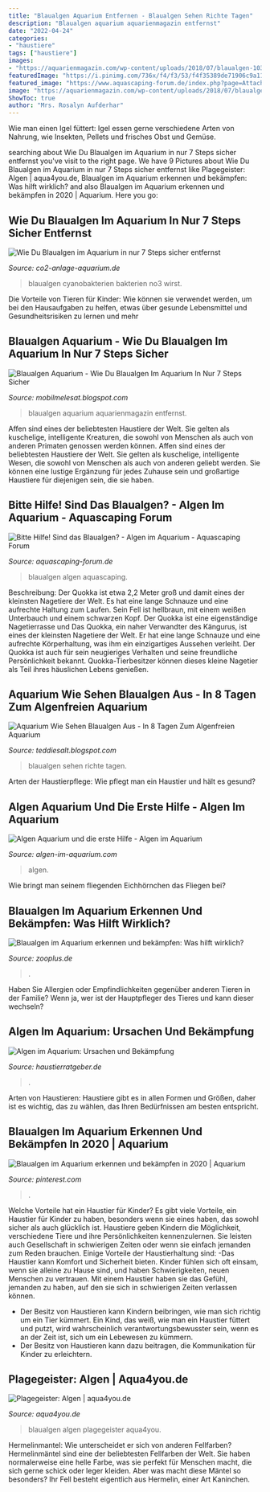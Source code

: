 ```yaml
---
title: "Blaualgen Aquarium Entfernen - Blaualgen Sehen Richte Tagen"
description: "Blaualgen aquarium aquarienmagazin entfernst"
date: "2022-04-24"
categories:
- "haustiere"
tags: ["haustiere"]
images:
- "https://aquarienmagazin.com/wp-content/uploads/2018/07/blaualgen-1030x750.jpg"
featuredImage: "https://i.pinimg.com/736x/f4/f3/53/f4f35389de71906c9a11d9b1d2c252b0.jpg"
featured_image: "https://www.aquascaping-forum.de/index.php?page=Attachment&amp;attachmentID=2312"
image: "https://aquarienmagazin.com/wp-content/uploads/2018/07/blaualgen-1030x750.jpg"
ShowToc: true
author: "Mrs. Rosalyn Aufderhar"
---
```



Wie man einen Igel füttert: Igel essen gerne verschiedene Arten von Nahrung, wie Insekten, Pellets und frisches Obst und Gemüse.

	

		
searching about Wie Du Blaualgen im Aquarium in nur 7 Steps sicher entfernst you've visit to the right page. We have 9 Pictures about Wie Du Blaualgen im Aquarium in nur 7 Steps sicher entfernst like Plagegeister: Algen | aqua4you.de, Blaualgen im Aquarium erkennen und bekämpfen: Was hilft wirklich? and also Blaualgen im Aquarium erkennen und bekämpfen in 2020 | Aquarium. Here you go:
		
    
## Wie Du Blaualgen Im Aquarium In Nur 7 Steps Sicher Entfernst

<img loading=lazy src="https://co2-anlage-aquarium.de/wp-content/uploads/2020/01/Blaualgen-im-Moos-300x210.jpg" onerror="this.onerror=null;this.src='https://tse4.mm.bing.net/th?id=OIP.3q9KOuG7uxE2K5ZrdfYmEwAAAA&amp;pid=15.1';" alt="Wie Du Blaualgen im Aquarium in nur 7 Steps sicher entfernst">

_Source: co2-anlage-aquarium.de_

>blaualgen cyanobakterien bakterien no3 wirst. 

	

Die Vorteile von Tieren für Kinder: Wie können sie verwendet werden, um bei den Hausaufgaben zu helfen, etwas über gesunde Lebensmittel und Gesundheitsrisiken zu lernen und mehr

    
## Blaualgen Aquarium - Wie Du Blaualgen Im Aquarium In Nur 7 Steps Sicher

<img loading=lazy src="https://aquarienmagazin.com/wp-content/uploads/2018/07/blaualgen-1030x750.jpg" onerror="this.onerror=null;this.src='https://tse2.mm.bing.net/th?id=OIP.qcxW-XhsiK79G8fOeYBUeAHaFZ&amp;pid=15.1';" alt="Blaualgen Aquarium - Wie Du Blaualgen Im Aquarium In Nur 7 Steps Sicher">

_Source: mobilmelesat.blogspot.com_

>blaualgen aquarium aquarienmagazin entfernst. 

	

Affen sind eines der beliebtesten Haustiere der Welt. Sie gelten als kuschelige, intelligente Kreaturen, die sowohl von Menschen als auch von anderen Primaten genossen werden können.
Affen sind eines der beliebtesten Haustiere der Welt. Sie gelten als kuschelige, intelligente Wesen, die sowohl von Menschen als auch von anderen geliebt werden. Sie können eine lustige Ergänzung für jedes Zuhause sein und großartige Haustiere für diejenigen sein, die sie haben.

    
## Bitte Hilfe! Sind Das Blaualgen? - Algen Im Aquarium - Aquascaping Forum

<img loading=lazy src="https://www.aquascaping-forum.de/index.php?page=Attachment&amp;attachmentID=2312" onerror="this.onerror=null;this.src='https://tse3.mm.bing.net/th?id=OIP.dQ64SruzlqE-xL0t5G6e7gHaFj&amp;pid=15.1';" alt="Bitte Hilfe! Sind das Blaualgen? - Algen im Aquarium - Aquascaping Forum">

_Source: aquascaping-forum.de_

>blaualgen algen aquascaping. 

	

Beschreibung: Der Quokka ist etwa 2,2 Meter groß und damit eines der kleinsten Nagetiere der Welt. Es hat eine lange Schnauze und eine aufrechte Haltung zum Laufen. Sein Fell ist hellbraun, mit einem weißen Unterbauch und einem schwarzen Kopf. Der Quokka ist eine eigenständige Nagetierrasse und
Das Quokka, ein naher Verwandter des Kängurus, ist eines der kleinsten Nagetiere der Welt. Er hat eine lange Schnauze und eine aufrechte Körperhaltung, was ihm ein einzigartiges Aussehen verleiht. Der Quokka ist auch für sein neugieriges Verhalten und seine freundliche Persönlichkeit bekannt. Quokka-Tierbesitzer können dieses kleine Nagetier als Teil ihres häuslichen Lebens genießen.

    
## Aquarium Wie Sehen Blaualgen Aus - In 8 Tagen Zum Algenfreien Aquarium

<img loading=lazy src="https://i0.wp.com/www.jbl.de/images/container/w608_h364/72470.jpg" onerror="this.onerror=null;this.src='https://tse2.mm.bing.net/th?id=OIP.aJ-BJ6vi43fV55mZOdzLigHaEb&amp;pid=15.1';" alt="Aquarium Wie Sehen Blaualgen Aus - In 8 Tagen Zum Algenfreien Aquarium">

_Source: teddiesalt.blogspot.com_

>blaualgen sehen richte tagen. 

	

Arten der Haustierpflege: Wie pflegt man ein Haustier und hält es gesund?

    
## Algen Aquarium Und Die Erste Hilfe - Algen Im Aquarium

<img loading=lazy src="https://www.algen-im-aquarium.com/wp-content/uploads/2016/02/01.jpg" onerror="this.onerror=null;this.src='https://tse3.mm.bing.net/th?id=OIP.76kihUy1juRBxb3GZWn-IAHaE7&amp;pid=15.1';" alt="Algen Aquarium und die erste Hilfe - Algen im Aquarium">

_Source: algen-im-aquarium.com_

>algen. 

	

Wie bringt man seinem fliegenden Eichhörnchen das Fliegen bei?

    
## Blaualgen Im Aquarium Erkennen Und Bekämpfen: Was Hilft Wirklich?

<img loading=lazy src="https://www.zooplus.de/magazin/wp-content/uploads/2018/10/blaualgen-erkennen-bekämpfen-400x267.jpg" onerror="this.onerror=null;this.src='https://tse1.mm.bing.net/th?id=OIP.-Dxy9oKdAJ1qYdMwxPaPgQAAAA&amp;pid=15.1';" alt="Blaualgen im Aquarium erkennen und bekämpfen: Was hilft wirklich?">

_Source: zooplus.de_

>. 

	

Haben Sie Allergien oder Empfindlichkeiten gegenüber anderen Tieren in der Familie? Wenn ja, wer ist der Hauptpfleger des Tieres und kann dieser wechseln?

    
## Algen Im Aquarium: Ursachen Und Bekämpfung

<img loading=lazy src="https://www.haustierratgeber.de/wp-content/uploads/2020/01/Algen-im-Aquarium3-1-1024x610.jpeg" onerror="this.onerror=null;this.src='https://tse2.mm.bing.net/th?id=OIP.H1p81K5tVz8RQeXVjUiR7AHaEa&amp;pid=15.1';" alt="Algen im Aquarium: Ursachen und Bekämpfung">

_Source: haustierratgeber.de_

>. 

	

Arten von Haustieren: Haustiere gibt es in allen Formen und Größen, daher ist es wichtig, das zu wählen, das Ihren Bedürfnissen am besten entspricht.

    
## Blaualgen Im Aquarium Erkennen Und Bekämpfen In 2020 | Aquarium

<img loading=lazy src="https://i.pinimg.com/736x/f4/f3/53/f4f35389de71906c9a11d9b1d2c252b0.jpg" onerror="this.onerror=null;this.src='https://tse2.mm.bing.net/th?id=OIP.si7agu1H-i0mBgnWzjFEHwHaE7&amp;pid=15.1';" alt="Blaualgen im Aquarium erkennen und bekämpfen in 2020 | Aquarium">

_Source: pinterest.com_

>. 

	

Welche Vorteile hat ein Haustier für Kinder?
Es gibt viele Vorteile, ein Haustier für Kinder zu haben, besonders wenn sie eines haben, das sowohl sicher als auch glücklich ist. Haustiere geben Kindern die Möglichkeit, verschiedene Tiere und ihre Persönlichkeiten kennenzulernen. Sie leisten auch Gesellschaft in schwierigen Zeiten oder wenn sie einfach jemanden zum Reden brauchen. Einige Vorteile der Haustierhaltung sind:
-Das Haustier kann Komfort und Sicherheit bieten. Kinder fühlen sich oft einsam, wenn sie alleine zu Hause sind, und haben Schwierigkeiten, neuen Menschen zu vertrauen. Mit einem Haustier haben sie das Gefühl, jemanden zu haben, auf den sie sich in schwierigen Zeiten verlassen können.
- Der Besitz von Haustieren kann Kindern beibringen, wie man sich richtig um ein Tier kümmert. Ein Kind, das weiß, wie man ein Haustier füttert und putzt, wird wahrscheinlich verantwortungsbewusster sein, wenn es an der Zeit ist, sich um ein Lebewesen zu kümmern.
- Der Besitz von Haustieren kann dazu beitragen, die Kommunikation für Kinder zu erleichtern.

    
## Plagegeister: Algen | Aqua4you.de

<img loading=lazy src="http://www.aqua4you.de/images/plagegeister/blaualgen.jpg" onerror="this.onerror=null;this.src='https://tse2.mm.bing.net/th?id=OIP.V1jHW3dREiogAXIULO5C_wHaFT&amp;pid=15.1';" alt="Plagegeister: Algen | aqua4you.de">

_Source: aqua4you.de_

>blaualgen algen plagegeister aqua4you. 

	

Hermelinmantel: Wie unterscheidet er sich von anderen Fellfarben?
Hermelinmäntel sind eine der beliebtesten Fellfarben der Welt. Sie haben normalerweise eine helle Farbe, was sie perfekt für Menschen macht, die sich gerne schick oder leger kleiden. Aber was macht diese Mäntel so besonders? Ihr Fell besteht eigentlich aus Hermelin, einer Art Kaninchen.

